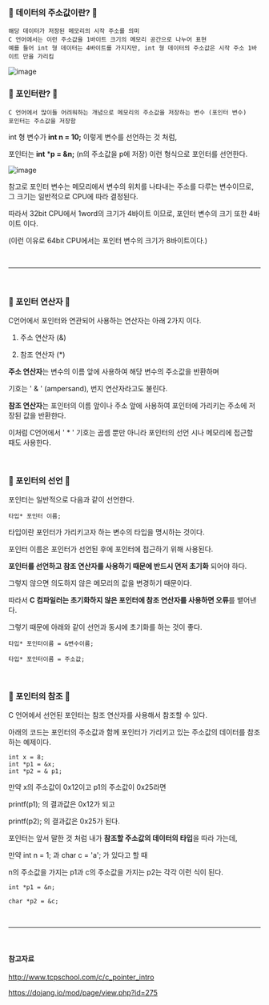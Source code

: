 ### 🔰 데이터의 주소값이란? 🔰

```
해당 데이터가 저장된 메모리의 시작 주소를 의미
C 언어에서는 이런 주소값을 1바이트 크기의 메모리 공간으로 나누어 표현
예를 들어 int 형 데이터는 4바이트를 가지지만, int 형 데이터의 주소값은 시작 주소 1바이트 만을 가리킴
```

![image](https://user-images.githubusercontent.com/55613591/171011881-e21d7e8a-181e-4522-a96b-1719a0038e4b.png)


### 🎯 포인터란? 🎯

```
C 언어에서 많이들 어려워하는 개념으로 메모리의 주소값을 저장하는 변수 (포인터 변수)
포인터는 주소값을 저장함
```

int 형 변수가 **int n = 10;** 이렇게 변수를 선언하는 것 처럼,

포인터는 **int** ***p = &n;** (n의 주소값을 p에 저장) 이런 형식으로 포인터를 선언한다.

![image](https://user-images.githubusercontent.com/55613591/171012336-3467079b-7da8-4fda-87a1-4094dc3c85d2.png)


참고로 포인터 변수는 메모리에서 변수의 위치를 나타내는 주소를 다루는 변수이므로, 그 크기는 일반적으로 CPU에 따라 결정된다.

따라서 32bit CPU에서 1word의 크기가 4바이트 이므로, 포인터 변수의 크기 또한 4바이트 이다.

(이런 이유로 64bit CPU에서는 포인터 변수의 크기가  8바이트이다.)

<br>
<hr>
<br>

### 💜 포인터 연산자 💜



C언어에서 포인터와 연관되어 사용하는 연산자는 아래 2가지 이다.



1. 주소 연산자 (&)

2. 참조 연산자 (*)



**주소 연산자**는 변수의 이름 앞에 사용하여 해당 변수의 주소값을 반환하며

기호는 ' & ' (ampersand), 번지 연산자라고도 불린다.



**참조 연산자**는 포인터의 이름 앞이나 주소 앞에 사용하여 포인터에 가리키는 주소에 저장된 값을 반환한다.

이처럼 C언어에서 ' * ' 기호는 곱셈 뿐만 아니라 포인터의 선언 시나 메모리에 접근할 때도 사용한다.

<br>

### 💛 포인터의 선언 💛


포인터는 일반적으로 다음과 같이 선언한다.

```
타입* 포인터 이름;
```

타입이란 포인터가 가리키고자 하는 변수의 타입을 명시하는 것이다.

포인터 이름은 포인터가 선언된 후에 포인터에 접근하기 위해 사용된다.



**포인터를 선언하고 참조 연산자를 사용하기 때문에 반드시 먼저 초기화** 되어야 하다.

그렇지 않으면 의도하지 않은 메모리의 값을 변경하기 때문이다.

따라서 **C 컴파일러는 초기화하지 않은 포인터에 참조 연산자를 사용하면 오류**를 뱉어낸다.



그렇기 때문에 아래와 같이 선언과 동시에 초기화를 하는 것이 좋다.

```
타입* 포인터이름 = &변수이름;

타입* 포인터이름 = 주소값;
```

<br>

### 💚 포인터의 참조 💚


C 언어에서 선언된 포인터는 참조 연산자를 사용해서 참조할 수 있다.

아래의 코드는 포인터의 주소값과 함께 포인터가 가리키고 있는 주소값의 데이터를 참조하는 예제이다.

```
int x = 8;
int *p1 = &x;
int *p2 = & p1;
```

만약 x의 주소값이 0x12이고 p1의 주소값이 0x25라면

printf(p1); 의 결과값은 0x12가 되고

printf(p2); 의 결과값은 0x25가 된다.



포인터는 앞서 말한 것 처럼 내가 **참조할 주소값의 데이터의 타입**을 따라 가는데,

만약 int n = 1; 과 char c = 'a'; 가 있다고 할 때

n의 주소값을 가지는 p1과 c의 주소값을 가지는 p2는 각각 이런 식이 된다.

```
int *p1 = &n;

char *p2 = &c;
```

<br>
<hr>
<br>

#### 참고자료
http://www.tcpschool.com/c/c_pointer_intro 

https://dojang.io/mod/page/view.php?id=275 
